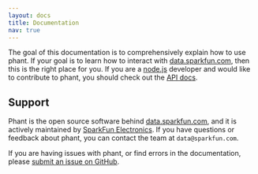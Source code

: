 ```yaml
---
layout: docs
title: Documentation
nav: true
---
```


The goal of this documentation is to comprehensively explain how to use phant.
If your goal is to learn how to interact with [data.sparkfun.com](http://data.sparkfun.com),
then this is the right place for you. If you are a [node.js](http://nodejs.org)
developer and would like to contribute to phant, you should check out the [API docs](/api).

## Support
Phant is the open source software behind [data.sparkfun.com](https://data.sparkfun.com),
and it is actively maintained by [SparkFun Electronics](https://sparkfun.com). If
you have questions or feedback about phant, you can contact the team at `data@sparkfun.com`.

If you are having issues with phant, or find errors in the documentation, please
[submit an issue on GitHub](https://github.com/sparkfun/phant/issues).
